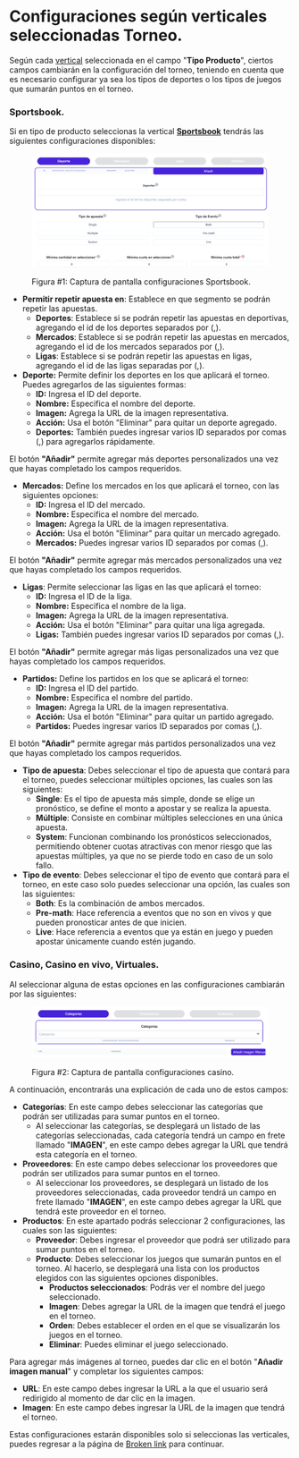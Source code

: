 # Configuraciones según verticales seleccionadas Torneo.

Según cada [vertical](https://app.gitbook.com/o/QcwavWzh0dfIwPyknoIT/s/mbqa0WvDWam8G20QQoIZ/#vertical) seleccionada en el campo "**Tipo Producto**", ciertos campos cambiarán en la configuración del torneo, teniendo en cuenta que es necesario configurar ya sea los tipos de deportes o los tipos de juegos que sumarán puntos en el torneo.

### Sportsbook.

Si en tipo de producto seleccionas la vertical [**Sportsbook**](https://app.gitbook.com/o/QcwavWzh0dfIwPyknoIT/s/mbqa0WvDWam8G20QQoIZ/#sportsbook) tendrás las siguientes configuraciones disponibles:

<figure><img src="../.gitbook/assets/image (21).png" alt=""><figcaption><p>Figura #1: Captura de pantalla configuraciones Sportsbook.</p></figcaption></figure>

* **Permitir repetir apuesta en**: Establece en que segmento se podrán repetir las apuestas.
  * **Deportes**: Establece si se podrán repetir las apuestas en deportivas, agregando el id de los deportes separados por (,).
  * **Mercados**: Establece si se podrán repetir las apuestas en mercados, agregando el id de los mercados separados por (,).
  * **Ligas**: Establece si se podrán repetir las apuestas en ligas, agregando el id de las ligas separadas por (,).
* **Deporte:** Permite definir los deportes en los que aplicará el torneo. Puedes agregarlos de las siguientes formas:
  * **ID:** Ingresa el ID del deporte.
  * **Nombre:** Especifica el nombre del deporte.
  * **Imagen:** Agrega la URL de la imagen representativa.
  * **Acción:** Usa el botón "Eliminar" para quitar un deporte agregado.
  * **Deportes:** También puedes ingresar varios ID separados por comas (,) para agregarlos rápidamente.

&#x20;El botón **"Añadir"** permite agregar más deportes personalizados una vez que hayas completado los campos requeridos.

* **Mercados:** Define los mercados en los que aplicará el torneo, con las siguientes opciones:
  * **ID:** Ingresa el ID del mercado.
  * **Nombre:** Especifica el nombre del mercado.
  * **Imagen:** Agrega la URL de la imagen representativa.
  * **Acción:** Usa el botón "Eliminar" para quitar un mercado agregado.
  * **Mercados:** Puedes ingresar varios ID separados por comas (,).

El botón **"Añadir"** permite agregar más mercados personalizados una vez que hayas completado los campos requeridos.

* **Ligas**: Permite seleccionar las ligas en las que aplicará el torneo:
  * **ID:** Ingresa el ID de la liga.
  * **Nombre:** Especifica el nombre de la liga.
  * **Imagen:** Agrega la URL de la imagen representativa.
  * **Acción:** Usa el botón "Eliminar" para quitar una liga agregada.
  * **Ligas:** También puedes ingresar varios ID separados por comas (,).

El botón **"Añadir"** permite agregar más ligas personalizados una vez que hayas completado los campos requeridos.

* **Partidos:** Define los partidos en los que se aplicará el torneo:
  * **ID:** Ingresa el ID del partido.
  * **Nombre:** Especifica el nombre del partido.
  * **Imagen:** Agrega la URL de la imagen representativa.
  * **Acción:** Usa el botón "Eliminar" para quitar un partido agregado.
  * **Partidos:** Puedes ingresar varios ID separados por comas (,).

El botón **"Añadir"** permite agregar más partidos personalizados una vez que hayas completado los campos requeridos.

* **Tipo de apuesta**: Debes seleccionar el tipo de apuesta que contará para el torneo, puedes seleccionar múltiples opciones, las cuales son las siguientes:
  * **Single**: Es el tipo de apuesta más simple, donde se elige un pronóstico, se define el monto a apostar y se realiza la apuesta.
  * **Múltiple**: Consiste en combinar múltiples selecciones en una única apuesta.
  * **System**: Funcionan combinando los pronósticos seleccionados, permitiendo obtener cuotas atractivas con menor riesgo que las apuestas múltiples, ya que no se pierde todo en caso de un solo fallo.
* **Tipo de evento**: Debes seleccionar el tipo de evento que contará para el torneo, en este caso solo puedes seleccionar una opción, las cuales son las siguientes:&#x20;
  * **Both**: Es la combinación de ambos mercados.
  * **Pre-math**: Hace referencia a eventos que no son en vivos y que pueden pronosticar antes de que inicien.
  * **Live**: Hace referencia a eventos que ya están en juego y pueden apostar únicamente cuando estén jugando.

### Casino, Casino en vivo, Virtuales.

Al seleccionar alguna de estas opciones en las configuraciones cambiarán por las siguientes:

<figure><img src="../.gitbook/assets/image (22).png" alt=""><figcaption><p>Figura #2: Captura de pantalla configuraciones casino.</p></figcaption></figure>

A continuación, encontrarás una explicación de cada uno de estos campos:

* **Categorías**: En este campo debes seleccionar las categorías que podrán ser utilizadas para sumar puntos en el torneo.
  * Al seleccionar las categorías, se desplegará un listado de las categorías seleccionadas, cada categoría tendrá un campo en frete llamado "**IMAGEN**", en este campo debes agregar la URL que tendrá esta categoría en el torneo.
* **Proveedores**: En este campo debes seleccionar los proveedores que podrán ser utilizados para sumar puntos en el torneo.
  * Al seleccionar los proveedores, se desplegará un listado de los proveedores seleccionadas, cada proveedor tendrá un campo en frete llamado "**IMAGEN**", en este campo debes agregar la URL que tendrá este proveedor en el torneo.
* **Productos**: En este apartado podrás seleccionar 2 configuraciones, las cuales son las siguientes:
  * **Proveedor**: Debes ingresar el proveedor que podrá ser utilizado para sumar puntos en el torneo.
  * **Producto**: Debes seleccionar los juegos que sumarán puntos en el torneo. Al hacerlo, se desplegará una lista con los productos elegidos con las siguientes opciones disponibles.
    * **Productos seleccionados**: Podrás ver el nombre del juego seleccionado.
    * **Imagen**: Debes agregar la URL de la imagen que tendrá el juego en el torneo.
    * **Orden**: Debes establecer el orden en el que se visualizarán los juegos en el torneo.
    * **Eliminar**: Puedes eliminar el juego seleccionado.

Para agregar más imágenes al torneo, puedes dar clic en el botón "**Añadir imagen manual**" y completar los siguientes campos:&#x20;

* **URL**: En este campo debes ingresar la URL a la que el usuario será redirigido al momento de dar clic en la imagen.
* **Imagen**: En este campo debes ingresar la URL de la imagen que tendrá el torneo.

Estas configuraciones estarán disponibles solo si seleccionas las verticales, puedes regresar a la página de [Broken link](broken-reference "mention") para continuar.
